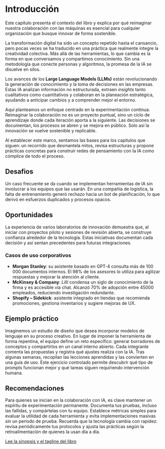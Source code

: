 # Introducción

Este capítulo presenta el contexto del libro y explica por qué reimaginar nuestra colaboración con las máquinas es esencial para cualquier organización que busque innovar de forma sostenible.

La transformación digital ha sido un concepto repetido hasta el cansancio, pero pocas veces se ha traducido en una práctica que realmente integre la creatividad colectiva. Más allá de las herramientas, lo que cambia es la forma en que conversamos y compartimos conocimiento. Sin una metodología que conecte personas y algoritmos, la promesa de la IA se disuelve en silos.

Los avances de los **Large Language Models (LLMs)** están revolucionando la generación de conocimiento y la toma de decisiones en las empresas. Estas IA analizan información no estructurada, extraen *insights* tanto cualitativos como cuantitativos y colaboran en la planeación estratégica, ayudando a anticipar cambios y a comprender mejor el entorno.

Aquí planteamos un enfoque centrado en la experimentación continua. Reimaginar la colaboración no es un proyecto puntual, sino un ciclo de aprendizaje donde cada iteración aporta a la siguiente. Las decisiones se documentan, los procesos se abren y se mejora en público. Solo así la innovación se vuelve sostenible y replicable.

Al establecer este marco, sentamos las bases para los capítulos que siguen: un recorrido que desmantela mitos, revisa estructuras y propone prácticas concretas para construir redes de pensamiento con la IA como cómplice de todo el proceso.

## Desafios

Un caso frecuente se da cuando se implementan herramientas de IA sin involucrar a los equipos que las usarán. En una compañía de logística, la falta de entrenamiento generó rechazo hacia un bot de planificación, lo que derivó en esfuerzos duplicados y procesos opacos.

## Oportunidades

La experiencia de varios laboratorios de innovación demuestra que, al iniciar con proyectos piloto y sesiones de revisión abierta, se construye confianza alrededor de la tecnología. Estas iniciativas documentan cada decisión y así sentan precedentes para futuras integraciones.

### Casos de uso corporativos

- **Morgan Stanley**: su asistente basado en GPT-4 consulta más de 100​000 documentos internos. El 98​% de los asesores lo utiliza para agilizar respuestas y mejorar la atención al cliente.
- **McKinsey & Company**: *Lilli* condensa un siglo de conocimiento de la firma y es accesible vía chat. Alcanzó 70​% de adopción entre 45​000 empleados, reduciendo investigación redundante.
- **Shopify – Sidekick**: asistente integrado en tiendas que recomienda promociones, gestiona inventarios y sugiere mejoras de UX.

## Ejemplo práctico

Imaginemos un estudio de diseño que desea incorporar modelos de lenguaje en su
proceso creativo. En lugar de imponer la herramienta de forma repentina, el
equipo define un reto específico: generar borradores de conceptos y compartirlos
en un canal interno abierto. Cada integrante comenta las propuestas y registra
qué ajustes realiza con la IA. Tras algunas semanas, recopilan las lecciones
aprendidas y las convierten en una guía de uso. Este ejercicio controlado
permite descubrir qué tipo de prompts funcionan mejor y qué tareas siguen
requiriendo intervención humana.

## Recomendaciones

Para quienes se inician en la colaboración con IA, es clave mantener un espíritu
de experimentación permanente. Documenta tus pruebas, incluso las fallidas, y
compártelas con tu equipo. Establece métricas simples para evaluar la utilidad
de cada herramienta y evita implementaciones masivas sin un período de prueba.
Recuerda que la tecnología cambia con rapidez: revisa periódicamente tus
protocolos y ajusta las prácticas según la retroalimentación de quienes la usan
día a día.

[Lee la sinopsis y el tagline del libro](../libro_tagline_sinopsis.md)
